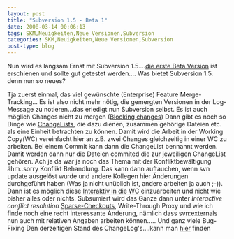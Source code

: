 ```yaml
---
layout: post
title: "Subversion 1.5 - Beta 1"
date: 2008-03-14 00:06:13
tags: SKM,Neuigkeiten,Neue Versionen,Subversion
categories: SKM,Neuigkeiten,Neue Versionen,Subversion
post-type: blog
---
```

Nun wird es langsam Ernst mit Subversion 1.5....[die erste Beta Version](http://subversion.tigris.org/servlets/ReadMsg?list=dev&msgNo=136032 "die erste Beta Version") ist 
erschienen und sollte gut getestet werden....
Was bietet Subversion 1.5. denn nun so neues?

Tja zuerst einmal, das viel gewünschte (Enterprise) Feature Merge-Tracking...
Es ist also nicht mehr nötig, die gemergten Versionen in der Log-Message zu notieren...das erledigt nun Subversion selbst.
Es ist auch möglich Changes nicht zu mergen ([Blocking changes](http://svnbook.red-bean.com/nightly/en/svn-book.html#svn.branchmerge.advanced.blockchanges "Blocking changes"))
Dann gibt es noch so Dinge wie [ChangeLists](http://svnbook.red-bean.com/nightly/en/svn-book.html#svn.advanced.changelists "ChangeLists"), die dazu dienen, zusammen 
gehörige Dateien etc. als eine Einheit betrachten zu können. Damit wird die Arbeit in der Working Copy(WC) vereinfacht hier an z.B. zwei Changes gleichzeitig in 
einer WC zu arbeiten. Bei einem Commit kann dann die ChangeList bennannt werden. Damit werden dann nur die Dateien commited die zur jeweiligen ChangeList gehören.
Ach ja da war ja noch das Thema mit der Konfliktbewältigung ähm..sorry Konflikt Behandlung. Das kann dann auftauchen, wenn svn update ausgelöst wurde und andere 
Kollegen hier Änderungen durchgeführt haben (Was ja nicht unüblich ist, andere arbeiten ja auch ;-)).
Dann ist es möglich diese [Interaktiv in die WC](http://svnbook.red-bean.com/nightly/en/svn-book.html#svn.tour.cycle.resolve "Interaktiv in die WC") einzuarbeiten 
und nicht wie bisher alles oder nichts. Subsumiert wird das Ganze dann unter *Interactive conflict resolution*
[Sparse-Checkouts](http://svnbook.red-bean.com/nightly/en/svn-book.html#svn.advanced.sparsedirs "Sparse-Checkouts"), Write-Through Proxy und wie ich finde noch 
eine recht interessante Änderung, nämlich dass svn:externals nun auch mit relativen Angaben arbeiten können.....
Und ganz viele Bug-Fixing
Den derzeitigen Stand des ChangeLog's....kann man [hier](http://svn.collab.net/repos/svn/trunk/CHANGES "hier") finden 
